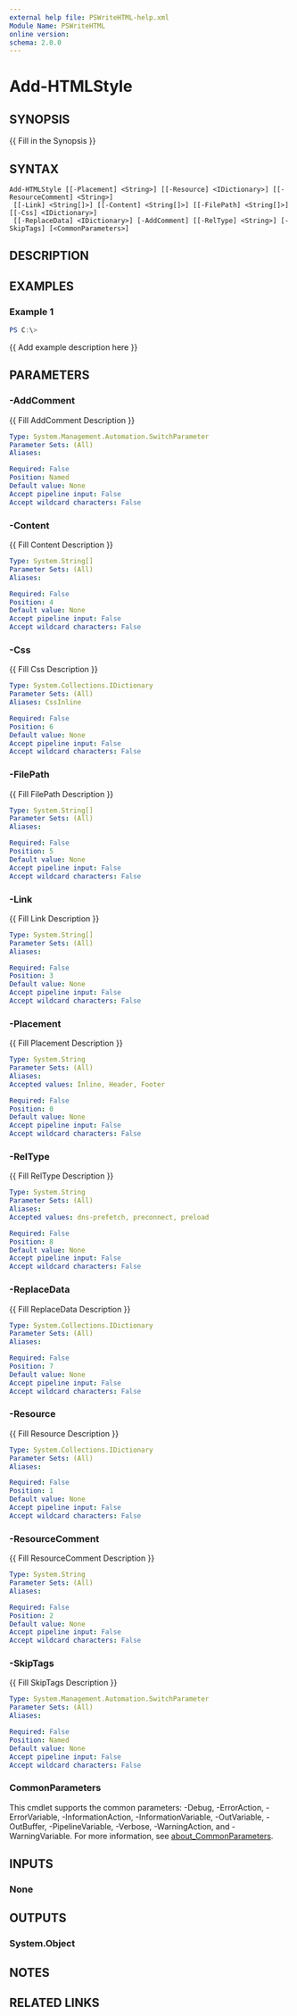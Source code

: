 ```yaml
---
external help file: PSWriteHTML-help.xml
Module Name: PSWriteHTML
online version:
schema: 2.0.0
---
```


# Add-HTMLStyle

## SYNOPSIS
{{ Fill in the Synopsis }}

## SYNTAX

```
Add-HTMLStyle [[-Placement] <String>] [[-Resource] <IDictionary>] [[-ResourceComment] <String>]
 [[-Link] <String[]>] [[-Content] <String[]>] [[-FilePath] <String[]>] [[-Css] <IDictionary>]
 [[-ReplaceData] <IDictionary>] [-AddComment] [[-RelType] <String>] [-SkipTags] [<CommonParameters>]
```

## DESCRIPTION


## EXAMPLES

### Example 1
```powershell
PS C:\> 
```

{{ Add example description here }}

## PARAMETERS

### -AddComment
{{ Fill AddComment Description }}

```yaml
Type: System.Management.Automation.SwitchParameter
Parameter Sets: (All)
Aliases:

Required: False
Position: Named
Default value: None
Accept pipeline input: False
Accept wildcard characters: False
```

### -Content
{{ Fill Content Description }}

```yaml
Type: System.String[]
Parameter Sets: (All)
Aliases:

Required: False
Position: 4
Default value: None
Accept pipeline input: False
Accept wildcard characters: False
```

### -Css
{{ Fill Css Description }}

```yaml
Type: System.Collections.IDictionary
Parameter Sets: (All)
Aliases: CssInline

Required: False
Position: 6
Default value: None
Accept pipeline input: False
Accept wildcard characters: False
```

### -FilePath
{{ Fill FilePath Description }}

```yaml
Type: System.String[]
Parameter Sets: (All)
Aliases:

Required: False
Position: 5
Default value: None
Accept pipeline input: False
Accept wildcard characters: False
```

### -Link
{{ Fill Link Description }}

```yaml
Type: System.String[]
Parameter Sets: (All)
Aliases:

Required: False
Position: 3
Default value: None
Accept pipeline input: False
Accept wildcard characters: False
```

### -Placement
{{ Fill Placement Description }}

```yaml
Type: System.String
Parameter Sets: (All)
Aliases:
Accepted values: Inline, Header, Footer

Required: False
Position: 0
Default value: None
Accept pipeline input: False
Accept wildcard characters: False
```

### -RelType
{{ Fill RelType Description }}

```yaml
Type: System.String
Parameter Sets: (All)
Aliases:
Accepted values: dns-prefetch, preconnect, preload

Required: False
Position: 8
Default value: None
Accept pipeline input: False
Accept wildcard characters: False
```

### -ReplaceData
{{ Fill ReplaceData Description }}

```yaml
Type: System.Collections.IDictionary
Parameter Sets: (All)
Aliases:

Required: False
Position: 7
Default value: None
Accept pipeline input: False
Accept wildcard characters: False
```

### -Resource
{{ Fill Resource Description }}

```yaml
Type: System.Collections.IDictionary
Parameter Sets: (All)
Aliases:

Required: False
Position: 1
Default value: None
Accept pipeline input: False
Accept wildcard characters: False
```

### -ResourceComment
{{ Fill ResourceComment Description }}

```yaml
Type: System.String
Parameter Sets: (All)
Aliases:

Required: False
Position: 2
Default value: None
Accept pipeline input: False
Accept wildcard characters: False
```

### -SkipTags
{{ Fill SkipTags Description }}

```yaml
Type: System.Management.Automation.SwitchParameter
Parameter Sets: (All)
Aliases:

Required: False
Position: Named
Default value: None
Accept pipeline input: False
Accept wildcard characters: False
```

### CommonParameters
This cmdlet supports the common parameters: -Debug, -ErrorAction, -ErrorVariable, -InformationAction, -InformationVariable, -OutVariable, -OutBuffer, -PipelineVariable, -Verbose, -WarningAction, and -WarningVariable. For more information, see [about_CommonParameters](http://go.microsoft.com/fwlink/?LinkID=113216).

## INPUTS

### None

## OUTPUTS

### System.Object
## NOTES

## RELATED LINKS
